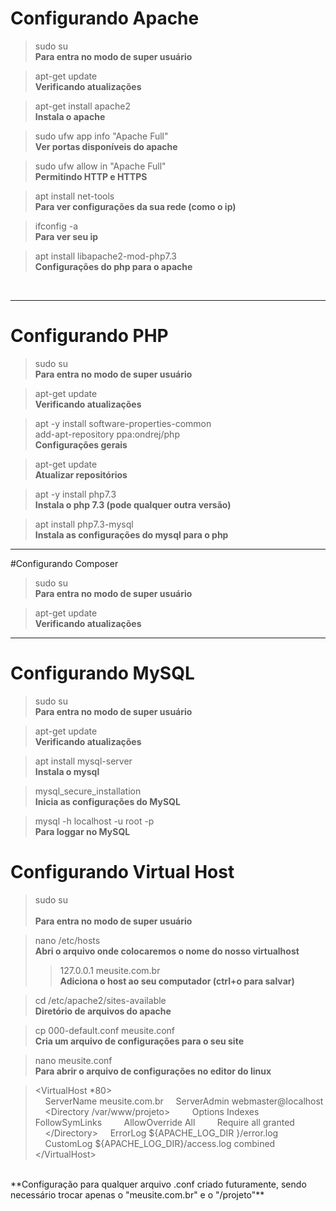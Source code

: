 # Configurando Apache

> sudo su <br>
**Para entra no modo de super usuário**

> apt-get update <br>
**Verificando atualizações**

> apt-get install apache2 <br>
**Instala o apache**

> sudo ufw app info "Apache Full" <br>
**Ver portas disponíveis do apache**

> sudo ufw allow in "Apache Full" <br>
**Permitindo HTTP e HTTPS**

> apt install net-tools <br>
**Para ver configurações da sua rede (como o ip)**

> ifconfig -a <br>
**Para ver seu ip**

> apt install libapache2-mod-php7.3 <br>
**Configurações do php para o apache**

<!-- > chmod 777 /var/www/&lt;seu diretorio&gt; --> <br>
<hr>

# Configurando PHP
> sudo su <br>
**Para entra no modo de super usuário**

> apt-get update <br>
**Verificando atualizações**

> apt -y install software-properties-common <br>
> add-apt-repository ppa:ondrej/php <br>
**Configurações gerais**

> apt-get update <br>
**Atualizar repositórios**

> apt -y install php7.3 <br>
**Instala o php 7.3 (pode qualquer outra versão)**

> apt install php7.3-mysql <br>
**Instala as configurações do mysql para o php**

<hr>

#Configurando Composer
> sudo su <br>
**Para entra no modo de super usuário**

> apt-get update <br>
**Verificando atualizações**

<hr>

# Configurando MySQL
> sudo su <br>
**Para entra no modo de super usuário**

> apt-get update <br>
**Verificando atualizações**

> apt install mysql-server <br>
**Instala o mysql**

> mysql_secure_installation <br>
**Inicia as configurações do MySQL**

> mysql -h localhost -u root -p <br>
**Para loggar no MySQL**


# Configurando Virtual Host

> sudo su <br> <br>
**Para entra no modo de super usuário**

> nano /etc/hosts <br>
**Abri o arquivo onde colocaremos o nome do nosso virtualhost** 
>> 127.0.0.1 meusite.com.br <br>
**Adiciona o host ao seu computador (ctrl+o para salvar)**

> cd /etc/apache2/sites-available <br>
**Diretório de arquivos do apache**

> cp 000-default.conf meusite.conf <br>
**Cria um arquivo de configurações para o seu site**

> nano meusite.conf <br>
**Para abrir o arquivo de configurações no editor do linux**

> &lt;VirtualHost *80&gt; <br>
&nbsp;&nbsp;&nbsp;&nbsp;ServerName meusite.com.br
&nbsp;&nbsp;&nbsp;&nbsp;ServerAdmin webmaster@localhost
&nbsp;&nbsp;&nbsp;&nbsp;&lt;Directory /var/www/projeto&gt;
&nbsp;&nbsp;&nbsp;&nbsp;&nbsp;&nbsp;&nbsp;&nbsp;Options Indexes FollowSymLinks
&nbsp;&nbsp;&nbsp;&nbsp;&nbsp;&nbsp;&nbsp;&nbsp;AllowOverride All
&nbsp;&nbsp;&nbsp;&nbsp;&nbsp;&nbsp;&nbsp;&nbsp;Require all granted
&nbsp;&nbsp;&nbsp;&nbsp;&lt;/Directory&gt;
&nbsp;&nbsp;&nbsp;&nbsp;ErrorLog &#x24;{APACHE_LOG_DIR }/error.log
&nbsp;&nbsp;&nbsp;&nbsp;CustomLog &#x24;{APACHE_LOG_DIR}/access.log combined
&lt;/VirtualHost&gt;
<br>
**Configuração para qualquer arquivo .conf criado futuramente, sendo necessário trocar apenas o "meusite.com.br" e o "/projeto"**

